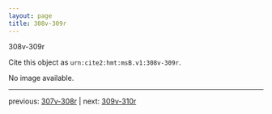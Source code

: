 ```yaml
---
layout: page
title: 308v-309r
---
```


308v-309r

Cite this object as `urn:cite2:hmt:msB.v1:308v-309r`.

No image available. 



---

previous: [307v-308r](../307v-308r/) | next: [309v-310r](../309v-310r/)